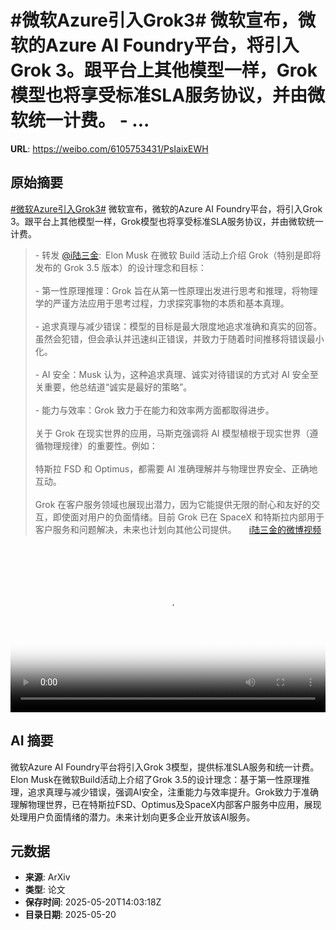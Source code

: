 # #微软Azure引入Grok3# 微软宣布，微软的Azure AI Foundry平台，将引入Grok 3。跟平台上其他模型一样，Grok模型也将享受标准SLA服务协议，并由微软统一计费。 - ...

**URL**: https://weibo.com/6105753431/PsIaixEWH

## 原始摘要

<a href="https://m.weibo.cn/search?containerid=231522type%3D1%26t%3D10%26q%3D%23%E5%BE%AE%E8%BD%AFAzure%E5%BC%95%E5%85%A5Grok3%23&amp;extparam=%23%E5%BE%AE%E8%BD%AFAzure%E5%BC%95%E5%85%A5Grok3%23" data-hide=""><span class="surl-text">#微软Azure引入Grok3#</span></a> 微软宣布，微软的Azure AI Foundry平台，将引入Grok 3。跟平台上其他模型一样，Grok模型也将享受标准SLA服务协议，并由微软统一计费。<br><blockquote> - 转发 <a href="https://weibo.com/1706699904" target="_blank">@i陆三金</a>: Elon Musk 在微软 Build 活动上介绍 Grok（特别是即将发布的 Grok 3.5 版本）的设计理念和目标：<br><br>- 第一性原理推理：Grok 旨在从第一性原理出发进行思考和推理，将物理学的严谨方法应用于思考过程，力求探究事物的本质和基本真理。<br><br>- 追求真理与减少错误：模型的目标是最大限度地追求准确和真实的回答。虽然会犯错，但会承认并迅速纠正错误，并致力于随着时间推移将错误最小化。<br><br>- AI 安全：Musk 认为，这种追求真理、诚实对待错误的方式对 AI 安全至关重要，他总结道“诚实是最好的策略”。<br><br>- 能力与效率：Grok 致力于在能力和效率两方面都取得进步。<br><br>关于 Grok 在现实世界的应用，马斯克强调将 AI 模型植根于现实世界（遵循物理规律）的重要性。例如：<br><br>特斯拉 FSD 和 Optimus，都需要 AI 准确理解并与物理世界安全、正确地互动。<br><br>Grok 在客户服务领域也展现出潜力，因为它能提供无限的耐心和友好的交互，即使面对用户的负面情绪。目前 Grok 已在 SpaceX 和特斯拉内部用于客户服务和问题解决，未来也计划向其他公司提供。 <a href="https://video.weibo.com/show?fid=1034:5168331414503456" data-hide=""><span class="url-icon"><img style="width: 1rem;height: 1rem" src="https://h5.sinaimg.cn/upload/2015/09/25/3/timeline_card_small_video_default.png" referrerpolicy="no-referrer"></span><span class="surl-text">i陆三金的微博视频</span></a></blockquote><br clear="both"><div style="clear: both"></div><video controls="controls" poster="https://tvax4.sinaimg.cn/orj480/65ba2c80ly1i1lrt6dlhlj21hc0u0dhj.jpg" style="width: 100%"><source src="https://f.video.weibocdn.com/o0/Wb14t74Hlx08oo4d5BJm01041201xwkQ0E010.mp4?label=mp4_720p&amp;template=1280x720.25.0&amp;ori=0&amp;ps=1CwnkDw1GXwCQx&amp;Expires=1747753195&amp;ssig=MbZxfOTJnU&amp;KID=unistore,video"><source src="https://f.video.weibocdn.com/o0/MbC2yp4slx08oo4cuiCk01041200MUaK0E010.mp4?label=mp4_hd&amp;template=852x480.25.0&amp;ori=0&amp;ps=1CwnkDw1GXwCQx&amp;Expires=1747753195&amp;ssig=M5DrcGm7dS&amp;KID=unistore,video"><source src="https://f.video.weibocdn.com/o0/I33qWtK6lx08oo4co4wo01041200vEA60E010.mp4?label=mp4_ld&amp;template=640x360.25.0&amp;ori=0&amp;ps=1CwnkDw1GXwCQx&amp;Expires=1747753195&amp;ssig=ekLLFh9%2Fdk&amp;KID=unistore,video"><p>视频无法显示，请前往<a href="https://video.weibo.com/show?fid=1034%3A5168331414503456" target="_blank" rel="noopener noreferrer">微博视频</a>观看。</p></video>

## AI 摘要

微软Azure AI Foundry平台将引入Grok 3模型，提供标准SLA服务和统一计费。Elon Musk在微软Build活动上介绍了Grok 3.5的设计理念：基于第一性原理推理，追求真理与减少错误，强调AI安全，注重能力与效率提升。Grok致力于准确理解物理世界，已在特斯拉FSD、Optimus及SpaceX内部客户服务中应用，展现处理用户负面情绪的潜力。未来计划向更多企业开放该AI服务。

## 元数据

- **来源**: ArXiv
- **类型**: 论文
- **保存时间**: 2025-05-20T14:03:18Z
- **目录日期**: 2025-05-20
